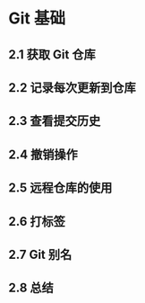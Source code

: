 # Git 基础


## 2.1 获取 Git 仓库

## 2.2 记录每次更新到仓库

## 2.3 查看提交历史

## 2.4 撤销操作

## 2.5 远程仓库的使用

## 2.6 打标签

## 2.7 Git 别名

## 2.8 总结

